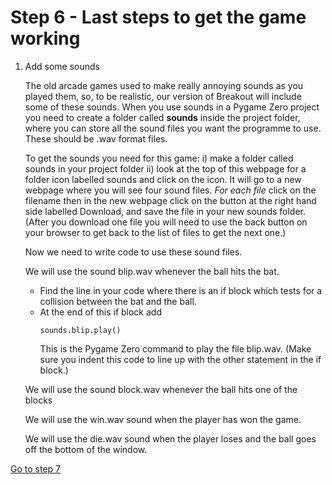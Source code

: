 # Step 6 - Last steps to get the game working

1. Add some sounds

   The old arcade games used to make really annoying sounds as you played them, so, to be realistic, our version of Breakout will include some of these sounds.
   When you use sounds in a Pygame Zero project you need to create a folder called **sounds** inside the project folder, where you can store all the sound files you want the programme to use. These should be .wav format files. 

   To get the sounds you need for this game:
    i) make a folder called sounds in your project folder
   ii) look at the top of this webpage for a folder icon labelled sounds and click on the icon. It will go to a new webpage where you will see four sound files. *For each file* click on the filename then in the new webpage click on the button at the right hand side labelled Download, and save the file in your new sounds folder. (After you download one file you will need to use the back button on your browser to get back to the list of files to get the next one.)

   Now we need to write code to use these sound files.

   We will use the sound blip.wav whenever the ball hits the bat.

   - Find the line in your code where there is an if block which tests for a collision between the bat and the ball.
   - At the end of this if block add
     ```
     sounds.blip.play()
     ```
     This is the Pygame Zero command to play the file blip.wav. (Make sure you indent this code to line up with the other statement in the if block.)

   We will use the sound block.wav whenever the ball hits one of the blocks

   We will use the win.wav sound when the player has won the game.

   We will use the die.wav sound when the player loses and the ball goes off the bottom of the window.



[Go to step 7](../step07-ideas_for_improvement)